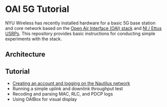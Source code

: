 # OAI 5G Tutorial

NYU Wireless has recently installed hardware for a basic 5G base station and core network based on the [Open Air Interface (OAI) stack](https://gitlab.eurecom.fr/oai/openairinterface5g) and [NI / Ettus USRPs](https://kb.ettus.com/OAI_Reference_Architecture_for_5G_and_6G_Research_with_USRP).  This repository provides basic instructions for conducting simple experiments with the stack.

## Architecture

## Tutorial 
*  [Creating an account and logging on the Nautilus network](./docs/login.md)
*  Running a simple uplink and downlink throughput test
*  Recoding and parsing MAC, RLC, and PDCP logs
*  Using OAIBox for visual display
